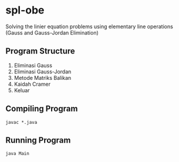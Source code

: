 # spl-obe
Solving the linier equation problems using elementary line operations (Gauss and Gauss-Jordan Elimination)

## Program Structure
1. Eliminasi Gauss
2. Eliminasi Gauss-Jordan
3. Metode Matriks Balikan
4. Kaidah Cramer
5. Keluar

## Compiling Program
```
javac *.java
```

## Running Program
```
java Main
```